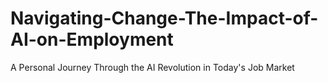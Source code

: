 # Navigating-Change-The-Impact-of-AI-on-Employment
A Personal Journey Through the AI Revolution in Today's Job Market
